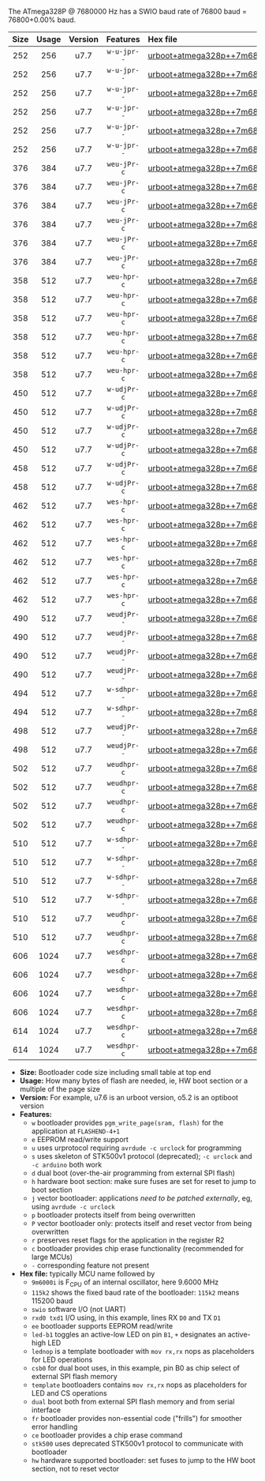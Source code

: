 The ATmega328P @ 7680000 Hz has a SWIO baud rate of 76800 baud = 76800+0.00% baud.

|Size|Usage|Version|Features|Hex file|
|:-:|:-:|:-:|:-:|:--|
|252|256|u7.7|`w-u-jpr--`|[urboot+atmega328p++7m6800i+++76k8_swio_rxd0_txd1_led+b1.hex](https://raw.githubusercontent.com/stefanrueger/urboot.hex/main/mcus/atmega328p/internal_oscillator/fint++7m6800_Hz/br+++76k8_bps/urboot+atmega328p++7m6800i+++76k8_swio_rxd0_txd1_led+b1.hex)|
|252|256|u7.7|`w-u-jpr--`|[urboot+atmega328p++7m6800i+++76k8_swio_rxd0_txd1_led+b5.hex](https://raw.githubusercontent.com/stefanrueger/urboot.hex/main/mcus/atmega328p/internal_oscillator/fint++7m6800_Hz/br+++76k8_bps/urboot+atmega328p++7m6800i+++76k8_swio_rxd0_txd1_led+b5.hex)|
|252|256|u7.7|`w-u-jpr--`|[urboot+atmega328p++7m6800i+++76k8_swio_rxd0_txd1_led+d5.hex](https://raw.githubusercontent.com/stefanrueger/urboot.hex/main/mcus/atmega328p/internal_oscillator/fint++7m6800_Hz/br+++76k8_bps/urboot+atmega328p++7m6800i+++76k8_swio_rxd0_txd1_led+d5.hex)|
|252|256|u7.7|`w-u-jpr--`|[urboot+atmega328p++7m6800i+++76k8_swio_rxd0_txd1_led-b1.hex](https://raw.githubusercontent.com/stefanrueger/urboot.hex/main/mcus/atmega328p/internal_oscillator/fint++7m6800_Hz/br+++76k8_bps/urboot+atmega328p++7m6800i+++76k8_swio_rxd0_txd1_led-b1.hex)|
|252|256|u7.7|`w-u-jpr--`|[urboot+atmega328p++7m6800i+++76k8_swio_rxd0_txd1_led-d5.hex](https://raw.githubusercontent.com/stefanrueger/urboot.hex/main/mcus/atmega328p/internal_oscillator/fint++7m6800_Hz/br+++76k8_bps/urboot+atmega328p++7m6800i+++76k8_swio_rxd0_txd1_led-d5.hex)|
|252|256|u7.7|`w-u-jpr--`|[urboot+atmega328p++7m6800i+++76k8_swio_rxd0_txd1_lednop.hex](https://raw.githubusercontent.com/stefanrueger/urboot.hex/main/mcus/atmega328p/internal_oscillator/fint++7m6800_Hz/br+++76k8_bps/urboot+atmega328p++7m6800i+++76k8_swio_rxd0_txd1_lednop.hex)|
|376|384|u7.7|`weu-jPr-c`|[urboot+atmega328p++7m6800i+++76k8_swio_rxd0_txd1_ee_led+b1_fr_ce.hex](https://raw.githubusercontent.com/stefanrueger/urboot.hex/main/mcus/atmega328p/internal_oscillator/fint++7m6800_Hz/br+++76k8_bps/urboot+atmega328p++7m6800i+++76k8_swio_rxd0_txd1_ee_led+b1_fr_ce.hex)|
|376|384|u7.7|`weu-jPr-c`|[urboot+atmega328p++7m6800i+++76k8_swio_rxd0_txd1_ee_led+b5_fr_ce.hex](https://raw.githubusercontent.com/stefanrueger/urboot.hex/main/mcus/atmega328p/internal_oscillator/fint++7m6800_Hz/br+++76k8_bps/urboot+atmega328p++7m6800i+++76k8_swio_rxd0_txd1_ee_led+b5_fr_ce.hex)|
|376|384|u7.7|`weu-jPr-c`|[urboot+atmega328p++7m6800i+++76k8_swio_rxd0_txd1_ee_led+d5_fr_ce.hex](https://raw.githubusercontent.com/stefanrueger/urboot.hex/main/mcus/atmega328p/internal_oscillator/fint++7m6800_Hz/br+++76k8_bps/urboot+atmega328p++7m6800i+++76k8_swio_rxd0_txd1_ee_led+d5_fr_ce.hex)|
|376|384|u7.7|`weu-jPr-c`|[urboot+atmega328p++7m6800i+++76k8_swio_rxd0_txd1_ee_led-b1_fr_ce.hex](https://raw.githubusercontent.com/stefanrueger/urboot.hex/main/mcus/atmega328p/internal_oscillator/fint++7m6800_Hz/br+++76k8_bps/urboot+atmega328p++7m6800i+++76k8_swio_rxd0_txd1_ee_led-b1_fr_ce.hex)|
|376|384|u7.7|`weu-jPr-c`|[urboot+atmega328p++7m6800i+++76k8_swio_rxd0_txd1_ee_led-d5_fr_ce.hex](https://raw.githubusercontent.com/stefanrueger/urboot.hex/main/mcus/atmega328p/internal_oscillator/fint++7m6800_Hz/br+++76k8_bps/urboot+atmega328p++7m6800i+++76k8_swio_rxd0_txd1_ee_led-d5_fr_ce.hex)|
|376|384|u7.7|`weu-jPr-c`|[urboot+atmega328p++7m6800i+++76k8_swio_rxd0_txd1_ee_lednop_fr_ce.hex](https://raw.githubusercontent.com/stefanrueger/urboot.hex/main/mcus/atmega328p/internal_oscillator/fint++7m6800_Hz/br+++76k8_bps/urboot+atmega328p++7m6800i+++76k8_swio_rxd0_txd1_ee_lednop_fr_ce.hex)|
|358|512|u7.7|`weu-hpr-c`|[urboot+atmega328p++7m6800i+++76k8_swio_rxd0_txd1_ee_led+b1_fr_ce_hw.hex](https://raw.githubusercontent.com/stefanrueger/urboot.hex/main/mcus/atmega328p/internal_oscillator/fint++7m6800_Hz/br+++76k8_bps/urboot+atmega328p++7m6800i+++76k8_swio_rxd0_txd1_ee_led+b1_fr_ce_hw.hex)|
|358|512|u7.7|`weu-hpr-c`|[urboot+atmega328p++7m6800i+++76k8_swio_rxd0_txd1_ee_led+b5_fr_ce_hw.hex](https://raw.githubusercontent.com/stefanrueger/urboot.hex/main/mcus/atmega328p/internal_oscillator/fint++7m6800_Hz/br+++76k8_bps/urboot+atmega328p++7m6800i+++76k8_swio_rxd0_txd1_ee_led+b5_fr_ce_hw.hex)|
|358|512|u7.7|`weu-hpr-c`|[urboot+atmega328p++7m6800i+++76k8_swio_rxd0_txd1_ee_led+d5_fr_ce_hw.hex](https://raw.githubusercontent.com/stefanrueger/urboot.hex/main/mcus/atmega328p/internal_oscillator/fint++7m6800_Hz/br+++76k8_bps/urboot+atmega328p++7m6800i+++76k8_swio_rxd0_txd1_ee_led+d5_fr_ce_hw.hex)|
|358|512|u7.7|`weu-hpr-c`|[urboot+atmega328p++7m6800i+++76k8_swio_rxd0_txd1_ee_led-b1_fr_ce_hw.hex](https://raw.githubusercontent.com/stefanrueger/urboot.hex/main/mcus/atmega328p/internal_oscillator/fint++7m6800_Hz/br+++76k8_bps/urboot+atmega328p++7m6800i+++76k8_swio_rxd0_txd1_ee_led-b1_fr_ce_hw.hex)|
|358|512|u7.7|`weu-hpr-c`|[urboot+atmega328p++7m6800i+++76k8_swio_rxd0_txd1_ee_led-d5_fr_ce_hw.hex](https://raw.githubusercontent.com/stefanrueger/urboot.hex/main/mcus/atmega328p/internal_oscillator/fint++7m6800_Hz/br+++76k8_bps/urboot+atmega328p++7m6800i+++76k8_swio_rxd0_txd1_ee_led-d5_fr_ce_hw.hex)|
|358|512|u7.7|`weu-hpr-c`|[urboot+atmega328p++7m6800i+++76k8_swio_rxd0_txd1_ee_lednop_fr_ce_hw.hex](https://raw.githubusercontent.com/stefanrueger/urboot.hex/main/mcus/atmega328p/internal_oscillator/fint++7m6800_Hz/br+++76k8_bps/urboot+atmega328p++7m6800i+++76k8_swio_rxd0_txd1_ee_lednop_fr_ce_hw.hex)|
|450|512|u7.7|`w-udjPr-c`|[urboot+atmega328p++7m6800i+++76k8_swio_rxd0_txd1_led+b1_csb0_dual_fr_ce.hex](https://raw.githubusercontent.com/stefanrueger/urboot.hex/main/mcus/atmega328p/internal_oscillator/fint++7m6800_Hz/br+++76k8_bps/urboot+atmega328p++7m6800i+++76k8_swio_rxd0_txd1_led+b1_csb0_dual_fr_ce.hex)|
|450|512|u7.7|`w-udjPr-c`|[urboot+atmega328p++7m6800i+++76k8_swio_rxd0_txd1_led+d5_csb0_dual_fr_ce.hex](https://raw.githubusercontent.com/stefanrueger/urboot.hex/main/mcus/atmega328p/internal_oscillator/fint++7m6800_Hz/br+++76k8_bps/urboot+atmega328p++7m6800i+++76k8_swio_rxd0_txd1_led+d5_csb0_dual_fr_ce.hex)|
|450|512|u7.7|`w-udjPr-c`|[urboot+atmega328p++7m6800i+++76k8_swio_rxd0_txd1_led-b1_csb0_dual_fr_ce.hex](https://raw.githubusercontent.com/stefanrueger/urboot.hex/main/mcus/atmega328p/internal_oscillator/fint++7m6800_Hz/br+++76k8_bps/urboot+atmega328p++7m6800i+++76k8_swio_rxd0_txd1_led-b1_csb0_dual_fr_ce.hex)|
|450|512|u7.7|`w-udjPr-c`|[urboot+atmega328p++7m6800i+++76k8_swio_rxd0_txd1_led-d5_csb0_dual_fr_ce.hex](https://raw.githubusercontent.com/stefanrueger/urboot.hex/main/mcus/atmega328p/internal_oscillator/fint++7m6800_Hz/br+++76k8_bps/urboot+atmega328p++7m6800i+++76k8_swio_rxd0_txd1_led-d5_csb0_dual_fr_ce.hex)|
|458|512|u7.7|`w-udjPr-c`|[urboot+atmega328p++7m6800i+++76k8_swio_rxd0_txd1_led+b1_csd5_dual_fr_ce.hex](https://raw.githubusercontent.com/stefanrueger/urboot.hex/main/mcus/atmega328p/internal_oscillator/fint++7m6800_Hz/br+++76k8_bps/urboot+atmega328p++7m6800i+++76k8_swio_rxd0_txd1_led+b1_csd5_dual_fr_ce.hex)|
|458|512|u7.7|`w-udjPr-c`|[urboot+atmega328p++7m6800i+++76k8_swio_rxd0_txd1_template_dual_fr_ce.hex](https://raw.githubusercontent.com/stefanrueger/urboot.hex/main/mcus/atmega328p/internal_oscillator/fint++7m6800_Hz/br+++76k8_bps/urboot+atmega328p++7m6800i+++76k8_swio_rxd0_txd1_template_dual_fr_ce.hex)|
|462|512|u7.7|`wes-hpr-c`|[urboot+atmega328p++7m6800i+++76k8_swio_rxd0_txd1_ee_led+b1_fr_ce_stk500_hw.hex](https://raw.githubusercontent.com/stefanrueger/urboot.hex/main/mcus/atmega328p/internal_oscillator/fint++7m6800_Hz/br+++76k8_bps/urboot+atmega328p++7m6800i+++76k8_swio_rxd0_txd1_ee_led+b1_fr_ce_stk500_hw.hex)|
|462|512|u7.7|`wes-hpr-c`|[urboot+atmega328p++7m6800i+++76k8_swio_rxd0_txd1_ee_led+b5_fr_ce_stk500_hw.hex](https://raw.githubusercontent.com/stefanrueger/urboot.hex/main/mcus/atmega328p/internal_oscillator/fint++7m6800_Hz/br+++76k8_bps/urboot+atmega328p++7m6800i+++76k8_swio_rxd0_txd1_ee_led+b5_fr_ce_stk500_hw.hex)|
|462|512|u7.7|`wes-hpr-c`|[urboot+atmega328p++7m6800i+++76k8_swio_rxd0_txd1_ee_led+d5_fr_ce_stk500_hw.hex](https://raw.githubusercontent.com/stefanrueger/urboot.hex/main/mcus/atmega328p/internal_oscillator/fint++7m6800_Hz/br+++76k8_bps/urboot+atmega328p++7m6800i+++76k8_swio_rxd0_txd1_ee_led+d5_fr_ce_stk500_hw.hex)|
|462|512|u7.7|`wes-hpr-c`|[urboot+atmega328p++7m6800i+++76k8_swio_rxd0_txd1_ee_led-b1_fr_ce_stk500_hw.hex](https://raw.githubusercontent.com/stefanrueger/urboot.hex/main/mcus/atmega328p/internal_oscillator/fint++7m6800_Hz/br+++76k8_bps/urboot+atmega328p++7m6800i+++76k8_swio_rxd0_txd1_ee_led-b1_fr_ce_stk500_hw.hex)|
|462|512|u7.7|`wes-hpr-c`|[urboot+atmega328p++7m6800i+++76k8_swio_rxd0_txd1_ee_led-d5_fr_ce_stk500_hw.hex](https://raw.githubusercontent.com/stefanrueger/urboot.hex/main/mcus/atmega328p/internal_oscillator/fint++7m6800_Hz/br+++76k8_bps/urboot+atmega328p++7m6800i+++76k8_swio_rxd0_txd1_ee_led-d5_fr_ce_stk500_hw.hex)|
|462|512|u7.7|`wes-hpr-c`|[urboot+atmega328p++7m6800i+++76k8_swio_rxd0_txd1_ee_lednop_fr_ce_stk500_hw.hex](https://raw.githubusercontent.com/stefanrueger/urboot.hex/main/mcus/atmega328p/internal_oscillator/fint++7m6800_Hz/br+++76k8_bps/urboot+atmega328p++7m6800i+++76k8_swio_rxd0_txd1_ee_lednop_fr_ce_stk500_hw.hex)|
|490|512|u7.7|`weudjPr--`|[urboot+atmega328p++7m6800i+++76k8_swio_rxd0_txd1_ee_led+b1_csb0_dual_fr.hex](https://raw.githubusercontent.com/stefanrueger/urboot.hex/main/mcus/atmega328p/internal_oscillator/fint++7m6800_Hz/br+++76k8_bps/urboot+atmega328p++7m6800i+++76k8_swio_rxd0_txd1_ee_led+b1_csb0_dual_fr.hex)|
|490|512|u7.7|`weudjPr--`|[urboot+atmega328p++7m6800i+++76k8_swio_rxd0_txd1_ee_led+d5_csb0_dual_fr.hex](https://raw.githubusercontent.com/stefanrueger/urboot.hex/main/mcus/atmega328p/internal_oscillator/fint++7m6800_Hz/br+++76k8_bps/urboot+atmega328p++7m6800i+++76k8_swio_rxd0_txd1_ee_led+d5_csb0_dual_fr.hex)|
|490|512|u7.7|`weudjPr--`|[urboot+atmega328p++7m6800i+++76k8_swio_rxd0_txd1_ee_led-b1_csb0_dual_fr.hex](https://raw.githubusercontent.com/stefanrueger/urboot.hex/main/mcus/atmega328p/internal_oscillator/fint++7m6800_Hz/br+++76k8_bps/urboot+atmega328p++7m6800i+++76k8_swio_rxd0_txd1_ee_led-b1_csb0_dual_fr.hex)|
|490|512|u7.7|`weudjPr--`|[urboot+atmega328p++7m6800i+++76k8_swio_rxd0_txd1_ee_led-d5_csb0_dual_fr.hex](https://raw.githubusercontent.com/stefanrueger/urboot.hex/main/mcus/atmega328p/internal_oscillator/fint++7m6800_Hz/br+++76k8_bps/urboot+atmega328p++7m6800i+++76k8_swio_rxd0_txd1_ee_led-d5_csb0_dual_fr.hex)|
|494|512|u7.7|`w-sdhpr--`|[urboot+atmega328p++7m6800i+++76k8_swio_rxd0_txd1_led+b1_csd5_dual_stk500_hw.hex](https://raw.githubusercontent.com/stefanrueger/urboot.hex/main/mcus/atmega328p/internal_oscillator/fint++7m6800_Hz/br+++76k8_bps/urboot+atmega328p++7m6800i+++76k8_swio_rxd0_txd1_led+b1_csd5_dual_stk500_hw.hex)|
|494|512|u7.7|`w-sdhpr--`|[urboot+atmega328p++7m6800i+++76k8_swio_rxd0_txd1_template_dual_stk500_hw.hex](https://raw.githubusercontent.com/stefanrueger/urboot.hex/main/mcus/atmega328p/internal_oscillator/fint++7m6800_Hz/br+++76k8_bps/urboot+atmega328p++7m6800i+++76k8_swio_rxd0_txd1_template_dual_stk500_hw.hex)|
|498|512|u7.7|`weudjPr--`|[urboot+atmega328p++7m6800i+++76k8_swio_rxd0_txd1_ee_led+b1_csd5_dual_fr.hex](https://raw.githubusercontent.com/stefanrueger/urboot.hex/main/mcus/atmega328p/internal_oscillator/fint++7m6800_Hz/br+++76k8_bps/urboot+atmega328p++7m6800i+++76k8_swio_rxd0_txd1_ee_led+b1_csd5_dual_fr.hex)|
|498|512|u7.7|`weudjPr--`|[urboot+atmega328p++7m6800i+++76k8_swio_rxd0_txd1_ee_template_dual_fr.hex](https://raw.githubusercontent.com/stefanrueger/urboot.hex/main/mcus/atmega328p/internal_oscillator/fint++7m6800_Hz/br+++76k8_bps/urboot+atmega328p++7m6800i+++76k8_swio_rxd0_txd1_ee_template_dual_fr.hex)|
|502|512|u7.7|`weudhpr-c`|[urboot+atmega328p++7m6800i+++76k8_swio_rxd0_txd1_ee_led+b1_csb0_dual_fr_ce_hw.hex](https://raw.githubusercontent.com/stefanrueger/urboot.hex/main/mcus/atmega328p/internal_oscillator/fint++7m6800_Hz/br+++76k8_bps/urboot+atmega328p++7m6800i+++76k8_swio_rxd0_txd1_ee_led+b1_csb0_dual_fr_ce_hw.hex)|
|502|512|u7.7|`weudhpr-c`|[urboot+atmega328p++7m6800i+++76k8_swio_rxd0_txd1_ee_led+d5_csb0_dual_fr_ce_hw.hex](https://raw.githubusercontent.com/stefanrueger/urboot.hex/main/mcus/atmega328p/internal_oscillator/fint++7m6800_Hz/br+++76k8_bps/urboot+atmega328p++7m6800i+++76k8_swio_rxd0_txd1_ee_led+d5_csb0_dual_fr_ce_hw.hex)|
|502|512|u7.7|`weudhpr-c`|[urboot+atmega328p++7m6800i+++76k8_swio_rxd0_txd1_ee_led-b1_csb0_dual_fr_ce_hw.hex](https://raw.githubusercontent.com/stefanrueger/urboot.hex/main/mcus/atmega328p/internal_oscillator/fint++7m6800_Hz/br+++76k8_bps/urboot+atmega328p++7m6800i+++76k8_swio_rxd0_txd1_ee_led-b1_csb0_dual_fr_ce_hw.hex)|
|502|512|u7.7|`weudhpr-c`|[urboot+atmega328p++7m6800i+++76k8_swio_rxd0_txd1_ee_led-d5_csb0_dual_fr_ce_hw.hex](https://raw.githubusercontent.com/stefanrueger/urboot.hex/main/mcus/atmega328p/internal_oscillator/fint++7m6800_Hz/br+++76k8_bps/urboot+atmega328p++7m6800i+++76k8_swio_rxd0_txd1_ee_led-d5_csb0_dual_fr_ce_hw.hex)|
|510|512|u7.7|`w-sdhpr--`|[urboot+atmega328p++7m6800i+++76k8_swio_rxd0_txd1_led+b1_csb0_dual_fr_stk500_hw.hex](https://raw.githubusercontent.com/stefanrueger/urboot.hex/main/mcus/atmega328p/internal_oscillator/fint++7m6800_Hz/br+++76k8_bps/urboot+atmega328p++7m6800i+++76k8_swio_rxd0_txd1_led+b1_csb0_dual_fr_stk500_hw.hex)|
|510|512|u7.7|`w-sdhpr--`|[urboot+atmega328p++7m6800i+++76k8_swio_rxd0_txd1_led+d5_csb0_dual_fr_stk500_hw.hex](https://raw.githubusercontent.com/stefanrueger/urboot.hex/main/mcus/atmega328p/internal_oscillator/fint++7m6800_Hz/br+++76k8_bps/urboot+atmega328p++7m6800i+++76k8_swio_rxd0_txd1_led+d5_csb0_dual_fr_stk500_hw.hex)|
|510|512|u7.7|`w-sdhpr--`|[urboot+atmega328p++7m6800i+++76k8_swio_rxd0_txd1_led-b1_csb0_dual_fr_stk500_hw.hex](https://raw.githubusercontent.com/stefanrueger/urboot.hex/main/mcus/atmega328p/internal_oscillator/fint++7m6800_Hz/br+++76k8_bps/urboot+atmega328p++7m6800i+++76k8_swio_rxd0_txd1_led-b1_csb0_dual_fr_stk500_hw.hex)|
|510|512|u7.7|`w-sdhpr--`|[urboot+atmega328p++7m6800i+++76k8_swio_rxd0_txd1_led-d5_csb0_dual_fr_stk500_hw.hex](https://raw.githubusercontent.com/stefanrueger/urboot.hex/main/mcus/atmega328p/internal_oscillator/fint++7m6800_Hz/br+++76k8_bps/urboot+atmega328p++7m6800i+++76k8_swio_rxd0_txd1_led-d5_csb0_dual_fr_stk500_hw.hex)|
|510|512|u7.7|`weudhpr-c`|[urboot+atmega328p++7m6800i+++76k8_swio_rxd0_txd1_ee_led+b1_csd5_dual_fr_ce_hw.hex](https://raw.githubusercontent.com/stefanrueger/urboot.hex/main/mcus/atmega328p/internal_oscillator/fint++7m6800_Hz/br+++76k8_bps/urboot+atmega328p++7m6800i+++76k8_swio_rxd0_txd1_ee_led+b1_csd5_dual_fr_ce_hw.hex)|
|510|512|u7.7|`weudhpr-c`|[urboot+atmega328p++7m6800i+++76k8_swio_rxd0_txd1_ee_template_dual_fr_ce_hw.hex](https://raw.githubusercontent.com/stefanrueger/urboot.hex/main/mcus/atmega328p/internal_oscillator/fint++7m6800_Hz/br+++76k8_bps/urboot+atmega328p++7m6800i+++76k8_swio_rxd0_txd1_ee_template_dual_fr_ce_hw.hex)|
|606|1024|u7.7|`wesdhpr-c`|[urboot+atmega328p++7m6800i+++76k8_swio_rxd0_txd1_ee_led+b1_csb0_dual_fr_ce_stk500_hw.hex](https://raw.githubusercontent.com/stefanrueger/urboot.hex/main/mcus/atmega328p/internal_oscillator/fint++7m6800_Hz/br+++76k8_bps/urboot+atmega328p++7m6800i+++76k8_swio_rxd0_txd1_ee_led+b1_csb0_dual_fr_ce_stk500_hw.hex)|
|606|1024|u7.7|`wesdhpr-c`|[urboot+atmega328p++7m6800i+++76k8_swio_rxd0_txd1_ee_led+d5_csb0_dual_fr_ce_stk500_hw.hex](https://raw.githubusercontent.com/stefanrueger/urboot.hex/main/mcus/atmega328p/internal_oscillator/fint++7m6800_Hz/br+++76k8_bps/urboot+atmega328p++7m6800i+++76k8_swio_rxd0_txd1_ee_led+d5_csb0_dual_fr_ce_stk500_hw.hex)|
|606|1024|u7.7|`wesdhpr-c`|[urboot+atmega328p++7m6800i+++76k8_swio_rxd0_txd1_ee_led-b1_csb0_dual_fr_ce_stk500_hw.hex](https://raw.githubusercontent.com/stefanrueger/urboot.hex/main/mcus/atmega328p/internal_oscillator/fint++7m6800_Hz/br+++76k8_bps/urboot+atmega328p++7m6800i+++76k8_swio_rxd0_txd1_ee_led-b1_csb0_dual_fr_ce_stk500_hw.hex)|
|606|1024|u7.7|`wesdhpr-c`|[urboot+atmega328p++7m6800i+++76k8_swio_rxd0_txd1_ee_led-d5_csb0_dual_fr_ce_stk500_hw.hex](https://raw.githubusercontent.com/stefanrueger/urboot.hex/main/mcus/atmega328p/internal_oscillator/fint++7m6800_Hz/br+++76k8_bps/urboot+atmega328p++7m6800i+++76k8_swio_rxd0_txd1_ee_led-d5_csb0_dual_fr_ce_stk500_hw.hex)|
|614|1024|u7.7|`wesdhpr-c`|[urboot+atmega328p++7m6800i+++76k8_swio_rxd0_txd1_ee_led+b1_csd5_dual_fr_ce_stk500_hw.hex](https://raw.githubusercontent.com/stefanrueger/urboot.hex/main/mcus/atmega328p/internal_oscillator/fint++7m6800_Hz/br+++76k8_bps/urboot+atmega328p++7m6800i+++76k8_swio_rxd0_txd1_ee_led+b1_csd5_dual_fr_ce_stk500_hw.hex)|
|614|1024|u7.7|`wesdhpr-c`|[urboot+atmega328p++7m6800i+++76k8_swio_rxd0_txd1_ee_template_dual_fr_ce_stk500_hw.hex](https://raw.githubusercontent.com/stefanrueger/urboot.hex/main/mcus/atmega328p/internal_oscillator/fint++7m6800_Hz/br+++76k8_bps/urboot+atmega328p++7m6800i+++76k8_swio_rxd0_txd1_ee_template_dual_fr_ce_stk500_hw.hex)|

- **Size:** Bootloader code size including small table at top end
- **Usage:** How many bytes of flash are needed, ie, HW boot section or a multiple of the page size
- **Version:** For example, u7.6 is an urboot version, o5.2 is an optiboot version
- **Features:**
  + `w` bootloader provides `pgm_write_page(sram, flash)` for the application at `FLASHEND-4+1`
  + `e` EEPROM read/write support
  + `u` uses urprotocol requiring `avrdude -c urclock` for programming
  + `s` uses skeleton of STK500v1 protocol (deprecated); `-c urclock` and `-c arduino` both work
  + `d` dual boot (over-the-air programming from external SPI flash)
  + `h` hardware boot section: make sure fuses are set for reset to jump to boot section
  + `j` vector bootloader: applications *need to be patched externally*, eg, using `avrdude -c urclock`
  + `p` bootloader protects itself from being overwritten
  + `P` vector bootloader only: protects itself and reset vector from being overwritten
  + `r` preserves reset flags for the application in the register R2
  + `c` bootloader provides chip erase functionality (recommended for large MCUs)
  + `-` corresponding feature not present
- **Hex file:** typically MCU name followed by
  + `9m6000i` is F<sub>CPU</sub> of an internal oscillator, here 9.6000 MHz
  + `115k2` shows the fixed baud rate of the bootloader: `115k2` means 115200 baud
  + `swio` software I/O (not UART)
  + `rxd0 txd1` I/O using, in this example, lines RX `D0` and TX `D1`
  + `ee` bootloader supports EEPROM read/write
  + `led-b1` toggles an active-low LED on pin `B1`, `+` designates an active-high LED
  + `lednop` is a template bootloader with `mov rx,rx` nops as placeholders for LED operations
  + `csb0` for dual boot uses, in this example, pin B0 as chip select of external SPI flash memory
  + `template` bootloaders contains `mov rx,rx` nops as placeholders for LED and CS operations
  + `dual` boot both from external SPI flash memory and from serial interface
  + `fr` bootloader provides non-essential code ("frills") for smoother error handling
  + `ce` bootloader provides a chip erase command
  + `stk500` uses deprecated STK500v1 protocol to communicate with bootloader
  + `hw` hardware supported bootloader: set fuses to jump to the HW boot section, not to reset vector
